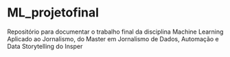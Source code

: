 # ML_projetofinal
Repositório para documentar o trabalho final da disciplina Machine Learning Aplicado ao Jornalismo, do Master em Jornalismo de Dados, Automação e Data Storytelling do Insper
